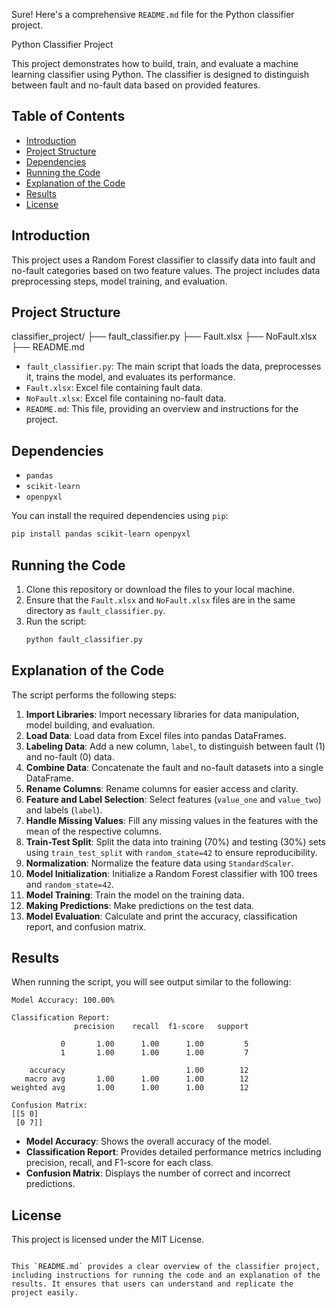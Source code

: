 Sure! Here's a comprehensive `README.md` file for the Python classifier project.

Python Classifier Project

This project demonstrates how to build, train, and evaluate a machine learning classifier using Python. The classifier is designed to distinguish between fault and no-fault data based on provided features.

## Table of Contents
- [Introduction](#introduction)
- [Project Structure](#project-structure)
- [Dependencies](#dependencies)
- [Running the Code](#running-the-code)
- [Explanation of the Code](#explanation-of-the-code)
- [Results](#results)
- [License](#license)

## Introduction
This project uses a Random Forest classifier to classify data into fault and no-fault categories based on two feature values. The project includes data preprocessing steps, model training, and evaluation.

## Project Structure

classifier_project/
├── fault_classifier.py
├── Fault.xlsx
├── NoFault.xlsx
├── README.md

- `fault_classifier.py`: The main script that loads the data, preprocesses it, trains the model, and evaluates its performance.
- `Fault.xlsx`: Excel file containing fault data.
- `NoFault.xlsx`: Excel file containing no-fault data.
- `README.md`: This file, providing an overview and instructions for the project.

## Dependencies
- `pandas`
- `scikit-learn`
- `openpyxl`

You can install the required dependencies using `pip`:
```sh
pip install pandas scikit-learn openpyxl
```

## Running the Code
1. Clone this repository or download the files to your local machine.
2. Ensure that the `Fault.xlsx` and `NoFault.xlsx` files are in the same directory as `fault_classifier.py`.
3. Run the script:
   ```sh
   python fault_classifier.py
   ```

## Explanation of the Code
The script performs the following steps:

1. **Import Libraries**: Import necessary libraries for data manipulation, model building, and evaluation.
2. **Load Data**: Load data from Excel files into pandas DataFrames.
3. **Labeling Data**: Add a new column, `label`, to distinguish between fault (1) and no-fault (0) data.
4. **Combine Data**: Concatenate the fault and no-fault datasets into a single DataFrame.
5. **Rename Columns**: Rename columns for easier access and clarity.
6. **Feature and Label Selection**: Select features (`value_one` and `value_two`) and labels (`label`).
7. **Handle Missing Values**: Fill any missing values in the features with the mean of the respective columns.
8. **Train-Test Split**: Split the data into training (70%) and testing (30%) sets using `train_test_split` with `random_state=42` to ensure reproducibility.
9. **Normalization**: Normalize the feature data using `StandardScaler`.
10. **Model Initialization**: Initialize a Random Forest classifier with 100 trees and `random_state=42`.
11. **Model Training**: Train the model on the training data.
12. **Making Predictions**: Make predictions on the test data.
13. **Model Evaluation**: Calculate and print the accuracy, classification report, and confusion matrix.

## Results
When running the script, you will see output similar to the following:

```
Model Accuracy: 100.00%

Classification Report:
              precision    recall  f1-score   support

           0       1.00      1.00      1.00         5
           1       1.00      1.00      1.00         7

    accuracy                           1.00        12
   macro avg       1.00      1.00      1.00        12
weighted avg       1.00      1.00      1.00        12

Confusion Matrix:
[[5 0]
 [0 7]]
```

- **Model Accuracy**: Shows the overall accuracy of the model.
- **Classification Report**: Provides detailed performance metrics including precision, recall, and F1-score for each class.
- **Confusion Matrix**: Displays the number of correct and incorrect predictions.

## License
This project is licensed under the MIT License.
```

This `README.md` provides a clear overview of the classifier project, including instructions for running the code and an explanation of the results. It ensures that users can understand and replicate the project easily.
